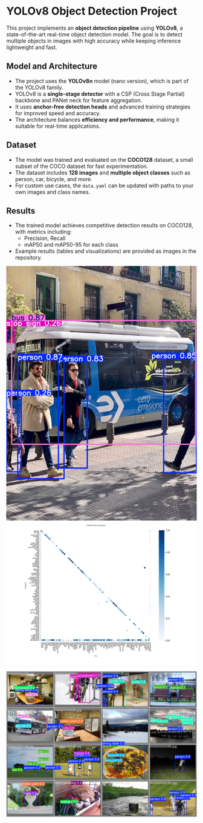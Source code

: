 # YOLOv8 Object Detection Project

This project implements an **object detection pipeline** using **YOLOv8**, a state-of-the-art real-time object detection model. The goal is to detect multiple objects in images with high accuracy while keeping inference lightweight and fast.

## Model and Architecture
- The project uses the **YOLOv8n** model (nano version), which is part of the YOLOv8 family.
- YOLOv8 is a **single-stage detector** with a CSP (Cross Stage Partial) backbone and PANet neck for feature aggregation.
- It uses **anchor-free detection heads** and advanced training strategies for improved speed and accuracy.
- The architecture balances **efficiency and performance**, making it suitable for real-time applications.

## Dataset
- The model was trained and evaluated on the **COCO128** dataset, a small subset of the COCO dataset for fast experimentation.
- The dataset includes **128 images** and **multiple object classes** such as person, car, bicycle, and more.
- For custom use cases, the `data.yaml` can be updated with paths to your own images and class names.

## Results
- The trained model achieves competitive detection results on COCO128, with metrics including:
  - Precision, Recall
  - mAP50 and mAP50-95 for each class
- Example results (tables and visualizations) are provided as images in the repository.

![test_image](test_image.png)
![confusion_matrix_normalized](confusion_matrix_normalized.png)

![val_batch2_pred](validation_images/val_batch2_pred.jpg)

